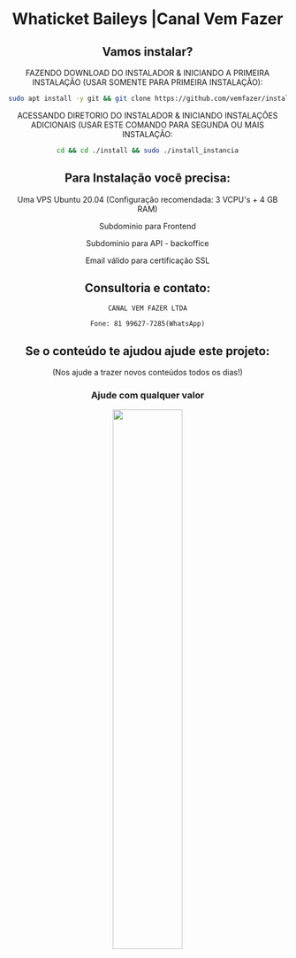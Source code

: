 <h1 align="center">Whaticket Baileys |Canal Vem Fazer</h1>

<div align="center">

## Vamos instalar?

FAZENDO DOWNLOAD DO INSTALADOR & INICIANDO A PRIMEIRA INSTALAÇÃO (USAR SOMENTE PARA PRIMEIRA INSTALAÇÃO):

```bash
sudo apt install -y git && git clone https://github.com/vemfazer/install install && sudo chmod -R 777 ./install && cd ./install && sudo ./install_primaria
```

ACESSANDO DIRETORIO DO INSTALADOR & INICIANDO INSTALAÇÕES ADICIONAIS (USAR ESTE COMANDO PARA SEGUNDA OU MAIS INSTALAÇÃO:
```bash
cd && cd ./install && sudo ./install_instancia
```


## Para Instalação você precisa:

Uma VPS Ubuntu 20.04 (Configuração recomendada: 3 VCPU's + 4 GB RAM)

Subdominio para Frontend

Subdominio para API - backoffice

Email válido para certificação SSL

## Consultoria e contato:

    CANAL VEM FAZER LTDA

    Fone: 81 99627-7285(WhatsApp)


## Se o conteúdo te ajudou ajude este projeto:
(Nos ajude a trazer novos conteúdos todos os dias!)

<div align="center">
    <h3>Ajude com qualquer valor</h3>
  <a href="https://nubank.com.br/pagar/1lncfj/NjJMFk7UoK" target="_blank" rel="noopener noreferrer">
    <img src="./public/images/nubank.jpeg" style="width: 50% !important;">
  </a>
</div>




